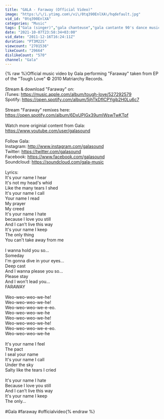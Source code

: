 ```yaml
---
title: "GALA - Faraway (Official Video)"
image: "https:\/\/i.ytimg.com\/vi\/0tq390EnlXA\/hqdefault.jpg"
vid_id: "0tq390EnlXA"
categories: "Music"
tags: ["Gala (singer)","gala chanteuse","gala cantante 90's dance music"]
date: "2021-10-07T23:58:34+03:00"
vid_date: "2011-12-16T16:24:11Z"
duration: "PT3M22S"
viewcount: "2701536"
likeCount: "29664"
dislikeCount: "570"
channel: "Gala"
---
```

{% raw %}Official music video by Gala performing &quot;Faraway&quot; taken from EP of the &quot;Tough Love&quot; © 2010 Matriarchy Records.<br /><br />Stream &amp; download &quot;Faraway&quot; on:<br />iTunes: <a rel="nofollow" target="blank" href="https://music.apple.com/album/tough-love/527292579">https://music.apple.com/album/tough-love/527292579</a><br />Spotify: <a rel="nofollow" target="blank" href="https://open.spotify.com/album/5jhTkDfICPYgjb2H0Lu6c7">https://open.spotify.com/album/5jhTkDfICPYgjb2H0Lu6c7</a><br /><br />Stream &quot;Faraway&quot; remixes here:<br /><a rel="nofollow" target="blank" href="https://open.spotify.com/album/6DxUPIGx39umlWswTwKTpf">https://open.spotify.com/album/6DxUPIGx39umlWswTwKTpf</a><br /><br />Watch more originial content from Gala:<br /><a rel="nofollow" target="blank" href="https://www.youtube.com/user/galasound">https://www.youtube.com/user/galasound</a><br /><br />Follow Gala:<br />Instagram: <a rel="nofollow" target="blank" href="http://www.instagram.com/galasound">http://www.instagram.com/galasound</a><br />Twitter: <a rel="nofollow" target="blank" href="https://twitter.com/galasound">https://twitter.com/galasound</a><br />Facebook: <a rel="nofollow" target="blank" href="https://www.facebook.com/galasound">https://www.facebook.com/galasound</a><br />Soundcloud: <a rel="nofollow" target="blank" href="https://soundcloud.com/gala-music">https://soundcloud.com/gala-music</a><br /><br />Lyrics:<br />It's your name I hear<br />It's not my head's whid<br />Like the many tears I shed<br />It's your name I call<br />Your name I read<br />My prayer<br />My creed<br />It's your name I hate<br />because I love you still<br />And I can't live this way<br />It's your name I keep<br />The only thing<br />You can't take away from me<br /><br />I wanna hold you so...<br />Someday<br />I'm gonna dive in your eyes...<br />Deep cast<br />And I wanna please you so...<br />Please stay<br />And I won't lead you...<br />FARAWAY<br /><br />Weo-weo-weo-we-he!<br />Weo-weo-weo-we-he!<br />Weo-weo-weo-we-e-eo.<br />Weo-weo-weo-we-he<br />Weo-weo-weo-we-he!<br />Weo-weo-weo-we-he!<br />Weo-weo-weo-we-e-eo.<br />Weo-weo-weo-we-he<br /><br />It's your name I feel<br />The pact<br />I seal your name<br />It's your name I call<br />Under the sky<br />Salty like the tears I cried<br /><br />It's your name I hate<br />Because I love you still<br />And I can't live this way<br />It's your name I keep<br />The only…<br /><br />#Gala #faraway #officialvideo{% endraw %}
